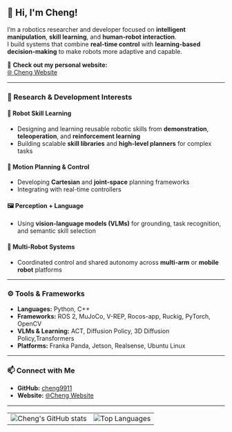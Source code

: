 ## 👋 Hi, I'm Cheng!

I’m a robotics researcher and developer focused on **intelligent manipulation**, **skill learning**, and **human-robot interaction**.  
I build systems that combine **real-time control** with **learning-based decision-making** to make robots more adaptive and capable.

🔗 **Check out my personal website:**  
 [🌐 Cheng Website](https://cheng9911.github.io/MyDevFolio)

---

### 🧠 Research & Development Interests

#### 🤖 Robot Skill Learning
- Designing and learning reusable robotic skills from **demonstration**, **teleoperation**, and **reinforcement learning**  
- Building scalable **skill libraries** and **high-level planners** for complex tasks

#### 🧭 Motion Planning & Control
- Developing **Cartesian** and **joint-space** planning frameworks  
- Integrating with real-time controllers 

#### 🖼️ Perception + Language
- Using **vision-language models (VLMs)** for grounding, task recognition, and semantic skill selection

#### 🧩 Multi-Robot Systems
- Coordinated control and shared autonomy across **multi-arm** or **mobile robot** platforms

---

### ⚙️ Tools & Frameworks

- **Languages:** Python, C++
- **Frameworks:** ROS 2, MuJoCo, V-REP, Rocos-app, Ruckig, PyTorch, OpenCV
- **VLMs & Learning:**  ACT, Diffusion Policy, 3D Diffusion Policy,Transformers
- **Platforms:** Franka Panda, Jetson, Realsense, Ubuntu Linux

---

### 📫 Connect with Me

- **GitHub:** [cheng9911](https://github.com/cheng9911)  
- **Website:**  [🌐Cheng Website](https://cheng9911.github.io/MyDevFolio)

---

<table>
  <tr>
    <td><img src="https://github-readme-stats-sjc.vercel.app/api?username=cheng9911&count_private=true&show_icons=true&theme=transparent&include_all_commits=true" alt="Cheng's GitHub stats" /></td>
    <td><img src="https://github-readme-stats-sjc.vercel.app/api/top-langs/?username=cheng9911&layout=compact&theme=transparent" alt="Top Languages" /></td>
  </tr>
</table>



